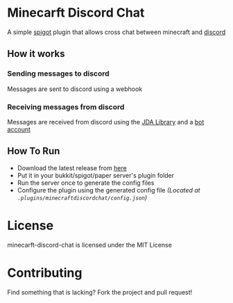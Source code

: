 # Minecarft Discord Chat

A simple [spigot](https://www.spigotmc.org/) plugin that allows cross chat between minecraft and [discord](https://discord.com)

## How it works
### Sending messages to discord
Messages are sent to discord using a webhook
### Receiving messages from discord
Messages are received from discord using the [JDA Library](https://github.com/DV8FromTheWorld/JDA) and a [bot account](https://discord.dev)

## How To Run
- Download the latest release from [here](https://github.com/amitojsingh366/minecraft-discord-chat/releases)
- Put it in your bukkit/spigot/paper server's plugin folder
- Run the server once to generate the config files
- Configure the plugin using the generated config file *(Located at `.plugins/minecraftdiscordchat/config.json`)*

# License
minecarft-discord-chat is licensed under the MIT License

# Contributing
Find something that is lacking? Fork the project and pull request!
